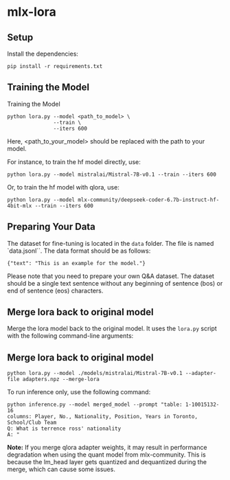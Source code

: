 # mlx-lora

## Setup

Install the dependencies:
```
pip install -r requirements.txt
```

## Training the Model
Training the Model

```
python lora.py --model <path_to_model> \
               --train \
               --iters 600
```

Here, <path_to_your_model> should be replaced with the path to your model.

For instance, to train the hf model directly, use:

```
python lora.py --model mistralai/Mistral-7B-v0.1 --train --iters 600
```

Or, to train the hf model with qlora, use:

```
python lora.py --model mlx-community/deepseek-coder-6.7b-instruct-hf-4bit-mlx --train --iters 600
```

## Preparing Your Data

The dataset for fine-tuning is located in the `data` folder. The file is named `data.jsonl``. The data format should be as follows:

```
{"text": "This is an example for the model."}
```
Please note that you need to prepare your own Q&A dataset. The dataset should be a single text sentence without any beginning of sentence (bos) or end of sentence (eos) characters.


## Merge lora back to original model

Merge the lora model back to the original model. It uses the `lora.py` script with the following command-line arguments:
## Merge lora back to original model

```
python lora.py --model ./models/mistralai/Mistral-7B-v0.1 --adapter-file adapters.npz --merge-lora  
```

To run inference only, use the following command:

```
python inference.py --model merged_model --prompt "table: 1-10015132-16
columns: Player, No., Nationality, Position, Years in Toronto, School/Club Team
Q: What is terrence ross' nationality
A: "
```
**Note:** If you merge qlora adapter weights, it may result in performance degradation when using the quant model from mlx-community. This is because the lm_head layer gets quantized and dequantized during the merge, which can cause some issues.
